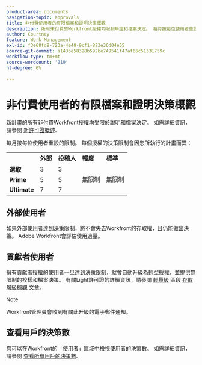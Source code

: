 ```yaml
---
product-area: documents
navigation-topic: approvals
title: 非付費使用者的有限檔案和證明決策概觀 
description: 所有未付費的Workfront授權均限制舉證和檔案決定。 每月按每位使用者重設的限制。
author: Courtney
feature: Work Management
exl-id: f3e68fd8-723a-4e49-9cf1-823e36d04e55
source-git-commit: a1435e58328b592be749541f47af66c51331759c
workflow-type: tm+mt
source-wordcount: '219'
ht-degree: 6%

---
```


# 非付費使用者的有限檔案和證明決策概觀

新計畫的所有非付費Workfront授權均受限於證明和檔案決定。 如需詳細資訊，請參閱 [新許可證概述](/help/quicksilver/administration-and-setup/add-users/how-access-levels-work/licenses-overview.md).

每月按每位使用者重設的限制。 每個授權的決策限制會因您所執行的計畫而異：

<table>
  <tr>
   <td> 
   </td>
   <td><strong>外部</strong> 
   </td>
   <td><strong>投稿人</strong> 
   </td>
   <td><strong>輕度</strong> 
   </td>
   <td><strong>標準</strong> 
   </td>
  </tr>
  <tr>
   <td><strong>選取</strong> 
   </td>
   <td>3 
   </td>
   <td>3 
   </td>
   <td rowspan="3" >無限制 
   </td>
   <td rowspan="3" >無限制 
   </td>
  </tr>
  <tr>
   <td><strong>Prime</strong> 
   </td>
   <td>5 
   </td>
   <td>5 
   </td>
  </tr>
  <tr>
   <td><strong>Ultimate</strong> 
   </td>
   <td>7 
   </td>
   <td>7 
   </td>
  </tr>
</table>

## 外部使用者

如果外部使用者達到決策限制，將不會失去Workfront的存取權，且仍能做出決策。 Adobe Workfront會評估使用過量。

## 貢獻者使用者

擁有貢獻者授權的使用者一旦達到決策限制，就會自動升級為輕型授權，並提供無限制的校樣和檔案決策。 有關Light許可證的詳細資訊，請參閱 [輕量級](/help/quicksilver/administration-and-setup/add-users/how-access-levels-work/access-level-overview.md) 區段 [存取層級概觀](/help/quicksilver/administration-and-setup/add-users/how-access-levels-work/access-level-overview.md) 文章。

>[!NOTE]
>
>Workfront管理員會收到有關此升級的電子郵件通知。


## 查看用戶的決策數

您可以在Workfront的「使用者」區域中檢視使用者的決策數。 如需詳細資訊，請參閱 [查看所有用戶的決策數](/help/quicksilver/review-and-approve-work/tips-tricks-troubleshooting-approvals/view-number-of-decisions-for-users.md).

